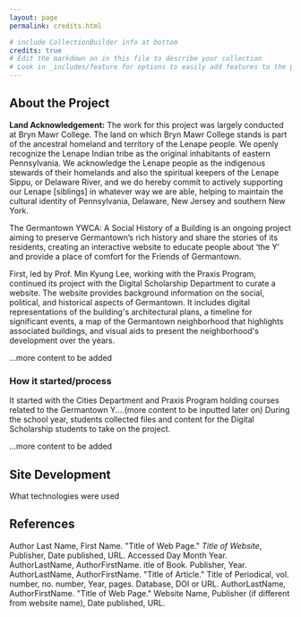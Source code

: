 ```yaml
---
layout: page
permalink: credits.html

# include CollectionBuilder info at bottom
credits: true
# Edit the markdown on in this file to describe your collection
# Look in _includes/feature for options to easily add features to the page
---
```


## About the Project 
**Land Acknowledgement:** The work for this project was largely conducted at Bryn Mawr College. The land on which Bryn Mawr College stands is part of the ancestral homeland and territory of the Lenape people. We openly recognize the Lenape Indian tribe as the original inhabitants of eastern Pennsylvania. We acknowledge the Lenape people as the indigenous stewards of their homelands and also the spiritual keepers of the Lenape Sippu, or Delaware River, and we do hereby commit to actively supporting our Lenape [siblings] in whatever way we are able, helping to maintain the cultural identity of Pennsylvania, Delaware, New Jersey and southern New York.


The Germantown YWCA: A Social History of a Building is an ongoing project aiming to preserve Germantown’s rich history and share the stories of its residents, creating an interactive website to educate people about ‘the Y’ and provide a place of comfort for the Friends of Germantown. 

First, led by Prof. Min Kyung Lee, working with the Praxis Program, continued its project with the Digital Scholarship Department to curate a website. The website provides background information on the social, political, and historical aspects of Germantown. It includes digital representations of the building's architectural plans, a timeline for significant events, a map of the Germantown neighborhood that highlights associated buildings, and visual aids to present the neighborhood's development over the years.

...more content to be added


### How it started/process
It started with the Cities Department and Praxis Program holding courses related to the Germantown Y....(more content to be inputted later on) During the school year, students collected files and content for the Digital Scholarship students to take on the project. 

...more content to be added

## Site Development
What technologies were used 

## References
Author Last Name, First Name. "Title of Web Page." *Title of Website*, Publisher, Date published, URL. Accessed Day Month Year.
AuthorLastName, AuthorFirstName. itle of Book. Publisher, Year.
AuthorLastName, AuthorFirstName. "Title of Article." Title of Periodical, vol. number, no. number, Year, pages. Database, DOI or URL.
AuthorLastName, AuthorFirstName. "Title of Web Page." Website Name, Publisher (if different from website name), Date published, URL.
